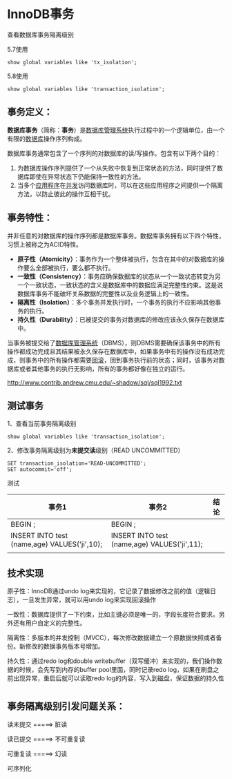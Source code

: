 # InnoDB事务

查看数据库事务隔离级别

5.7使用

```shell
show global variables like 'tx_isolation';
```

5.8使用

```shell
show global variables like 'transaction_isolation';
```



## 事务定义：

**数据库事务**（简称：**事务**）是[数据库管理系统](https://bk.tw.lvfukeji.com/baike-数据库管理系统)执行过程中的一个逻辑单位，由一个有限的[数据库](https://bk.tw.lvfukeji.com/baike-数据库)操作序列构成。

数据库事务通常包含了一个序列的对数据库的读/写操作。包含有以下两个目的：

1. 为数据库操作序列提供了一个从失败中恢复到正常状态的方法，同时提供了数据库即使在异常状态下仍能保持一致性的方法。
2. 当多个[应用程序](https://bk.tw.lvfukeji.com/baike-应用程序)在[并发](https://bk.tw.lvfukeji.com/baike-并发)访问数据库时，可以在这些应用程序之间提供一个隔离方法，以防止彼此的操作互相干扰。



## 事务特性：

并非任意的对数据库的操作序列都是数据库事务。数据库事务拥有以下四个特性，习惯上被称之为ACID特性。

- **原子性（Atomicity）**：事务作为一个整体被执行，包含在其中的对数据库的操作要么全部被执行，要么都不执行。
- **一致性（Consistency）**：事务应确保数据库的状态从一个一致状态转变为另一个一致状态，一致状态的含义是数据库中的数据应满足完整性约束。这是说数据库事务不能破坏关系数据的完整性以及业务逻辑上的一致性。
- **隔离性（Isolation）**：多个事务并发执行时，一个事务的执行不应影响其他事务的执行。
- **持久性（Durability）**：已被提交的事务对数据库的修改应该永久保存在数据库中。

当事务被提交给了[数据库管理系统](https://bk.tw.lvfukeji.com/baike-数据库管理系统)（DBMS），则DBMS需要确保该事务中的所有操作都成功完成且其结果被永久保存在数据库中，如果事务中有的操作没有成功完成，则事务中的所有操作都需要[回滚](https://bk.tw.lvfukeji.com/baike-回滚_(数据管理))，回到事务执行前的状态；同时，该事务对数据库或者其他事务的执行无影响，所有的事务都好像在独立的运行。



http://www.contrib.andrew.cmu.edu/~shadow/sql/sql1992.txt



## 测试事务

1、查看当前事务隔离级别

```
show global variables like 'transaction_isolation';
```

2、修改事务隔离级别为**未提交读**级别（READ UNCOMMITTED）

```
SET transaction_isolation='READ-UNCOMMITTED';
SET autocommit='off';
```

测试

| 事务1                                        | 事务2                                        | 结论 |
| -------------------------------------------- | -------------------------------------------- | ---- |
| BEGIN ;                                      | BEGIN ;                                      |      |
| INSERT INTO test (name,age) VALUES('ji',10); | INSERT INTO test (name,age) VALUES('ji',11); |      |
|                                              |                                              |      |



## 技术实现

原子性：InnoDB通过undo log来实现的，它记录了数据修改之前的值（逻辑日志），一旦发生异常，就可以用undo log来实现回滚操作

一致性：数据库提供了一下约束，比如主键必须是唯一的，字段长度符合要求。另外还有用户自定义的完整性。

隔离性：多版本的并发控制（MVCC），每次修改数据建立一个原数据快照或者备份。新修改的数据事务版本号增加。

持久性：通过redo log和double writebuffer（双写缓冲）来实现的，我们操作数据的时候，会先写到内存的buffer pool里面，同时记录redo log，如果在刷盘之前出现异常，重启后就可以读取redo log的内容，写入到磁盘，保证数据的持久性

# 

## 事务隔离级别引发问题关系：

读未提交    =====>   脏读

读已提交    =====>   不可重复读

可重复读    =====>   幻读

可序列化
